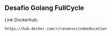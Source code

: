 
## Desafio Golang FullCycle

Link Dockerhub:

```
https://hub.docker.com/r/renansx/codeeducation
```
